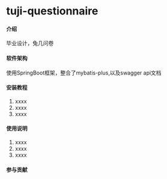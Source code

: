# tuji-questionnaire

#### 介绍
毕业设计，兔几问卷

#### 软件架构
使用SpringBoot框架，整合了mybatis-plus,以及swagger  api文档


#### 安装教程

1.  xxxx
2.  xxxx
3.  xxxx

#### 使用说明

1.  xxxx
2.  xxxx
3.  xxxx

#### 参与贡献


